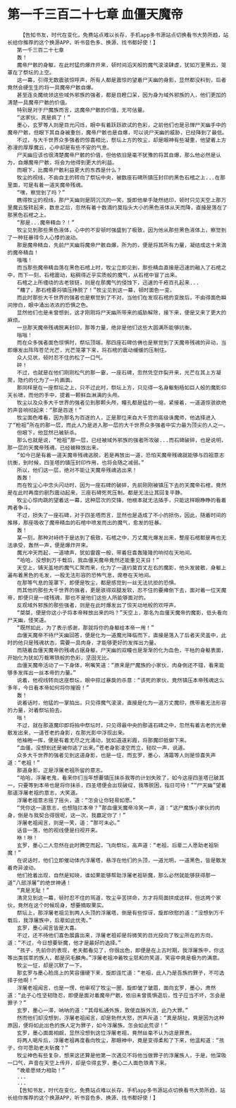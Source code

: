 # 第一千三百二十七章 血僵天魔帝
        【告知书友，时代在变化，免费站点难以长存，手机app多书源站点切换看书大势所趋，站长给你推荐的这个换源APP，听书音色多、换源、找书都好使！】
       第一千三百二十七章
       轰！
       魔帝尸骸的身躯，在此时猛的爆炸开来，顿时间滔天般的魔气滚滚肆虐，犹如万里黑云，笼罩在了祭坛的上空。
       这一幕，引得无数震骇惊呼声，所有人都是震惊的望着尸天幽的身影，显然都没料到，后者竟然会硬生生的将一具魔帝尸骸自爆。
       甚至连炎魔统领这些域外邪族的强者，都是目瞪口呆，因为身为域外邪族的人，他们更加的清楚一具魔帝尸骸的价值。
       特别是对于尸魔族而言，这魔帝尸骸的价值，无可估量。
       “这家伙，真是疯了！”
       墨心，玄罗等人则是目光闪烁，眼中有着跃跃欲试的色彩，之前他们也是忌惮尸天幽手中的魔帝尸骸，但眼下其自身被重创，魔帝尸骸也是自爆，可以说尸天幽的威胁，已经降到了最低。
       不过，与大千世界众多强者的惊喜相比，祭坛上方的牧尘，却是眼神有些凝重，他望着上方弥漫的厚厚魔云，心中却是有些不安的气息。
       尸天幽应该也很清楚魔帝尸骸的价值，但他依旧是毫不犹豫的将其自爆，那么他必然是认为，自爆魔帝尸骸，将会为他得到更大的利益。
       而眼下，比魔帝尸骸利益更大的东西是什么？
       牧尘的视线，不由自主的转向了祭坛中央，被数座石碑所镇压封印的黑色石棺之上...在那里面，可是有着一道天魔帝残魂。
       “嘿，察觉到了吗？”
       瞧得牧尘的视线，那尸天幽则是阴沉沉的一笑，旋即他单手陡然结印，顿时只见天空上那万里魔云旋转起来，数息之后，忽然有着十数滴约莫指头大小的黑色液体从天而降，直接是落在了那黑色石棺之上。
       “那是...魔帝精血？！”
       牧尘见到那些黑色液体，心中的不安顿时强盛到了极致，因为他从那些黑色液体上，察觉到了一种狂暴得令人心悸的波动。
       那是魔帝精血，先前尸天幽将魔帝尸骸自爆，所为的，便是将其所有力量，凝结成这十来滴的魔帝精血！
       嗤嗤！
       而当那些魔帝精血落在黑色石棺上时，牧尘立即见到，那些精血直接是迅速的融入了石棺之中，而下一刻，石棺震动，粘稠得近乎实质般的魔气，从石棺中冒了出来。
       石棺之上所缠绕的古老锁链，则是在那魔气的侵蚀下，迅速的千疮百孔起来...
       “糟了，那石棺要将镇压挣脱了！”牧尘见到这一幕，顿时面色一变。
       而此时那些大千世界的强者也是察觉到了不对，当他们在发现石棺的变故后，不由得面色瞬间惨白，眼中涌出浓浓的恐惧之色。
       显然他们也是未曾想到，这才刚刚将尸天幽所带来的威胁解除，接下来，便是又来了更大的麻烦。
       一旦那天魔帝残魂脱离封印，那等力量，绝非是他们这些大圆满所能够抗衡。
       嗡嗡！
       而在众多强者面色惊惧时，祭坛顶端，那四座石碑仿佛也是察觉到了天魔帝残魂的异动，当即爆发出阵阵苍茫光芒，光芒笼罩下来，将石棺的震动缓缓的压制住。
       众人见状，顿时忍不住的松了一口气。
       砰！
       不过，也就是在他们刚刚松气的那一霎，一座石碑，忽然凭空炸裂开来，光芒在其上方凝聚，隐约的化为了一片画面。
       那同样是在一座祭坛之上，只不过此时，祭坛上方，只见得一名身躯魁梧如巨人般的魔影仰天长啸，而他的手中，提着一颗鲜血淋漓的头颅。
       牧尘以及众多大千世界的强者见到那颗头颅，瞳孔都是猛的一缩，紧接着，一道道惊骇欲绝的声音响彻起来：“那是百逐！”
       牧尘面色难看，因为那名为百逐的人，正是那位来自大千宫的高级诛魔师，他选择进入了“枪祖”所在的那一层，而此人乃是进入那一层的大千世界众多强者中实力最为顶尖的人之一。
       但眼下，他显然已被斩杀。
       那么也就是说，“枪祖”那一层，已经被域外邪族的强者所攻破...而石碑破碎，也是说明，那一层的天魔帝残魂，已经被释放出来。
       “如今已是有着一道天魔帝残魂逃脱，若是再放出一道，恐怕天魔帝残魂就能够与四祖意志抗衡，到时候，四圣塔的镇压封印作用，也将会随之减弱。”
       所以，他们这一层，绝对不能让天魔帝残魂逃出来！
       轰轰！
       而在牧尘心中念头闪动时，因为一座石碑的破碎，先前刚刚被镇压下去的天魔帝石棺，竟然是在此时再度的剧烈震动起来，三座石碑死死压制，都是无法让其回复平静。
       牧尘心惊肉跳的望着这一幕，这种层次的交锋，他根本就无法插手，只能这样眼睁睁的看着两者争斗。
       不过，损失了一座石碑，对于四圣塔而言，显然也是造成了不小的损伤，因此，随着时间的推移，那座吸收了魔帝精血的石棺中喷发而出的魔气，愈发的狂暴。
       轰！
       某一刻，那种对峙终于是达到了极致，石棺之中，万丈魔光爆发出来，整座石棺都是再也无法承受，轰然一声，便是爆炸开来。
       魔光冲天而起，一道啸声，犹如雷霆一般，带着狂喜轰隆隆的响彻在天地间。
       “哈哈，没想到万千载后，我血僵天魔帝竟然还能重见天日！”
       天空上，铺天盖地的魔气汇聚而来，化为了一道约莫百丈左右的魔影，他头发披散，身躯上遍布着黑色的毛发，一股无法形容的恐怖气息，席卷在天地间。
       在那等气息的笼罩下，即便是牧尘，都是感觉到一丝无法抗拒的恐惧。
       而其他的那些大千世界的强者，更是骇得双腿发软，忍不住的要瘫倒下去，面对着一位天魔帝，即便只是一缕残魂，那也不是他们这些人所能够面对的。
       反观域外邪族的那些强者，则是在此时爆发出了惊天动地般的欢呼声。
       “桀桀，便是你这小子将本帝释放出来的吗？”天空上，那名为血僵天魔帝的魔影，低头看向尸天幽，怪笑道。
       “既然如此，为了表示感谢，那就将你的身躯给本帝一用！”
       血僵天魔帝不待尸天幽回答，便是化为一道魔光降临而下，直接是落入了后者天灵盖中，此时的他只是残魂状态，需要一具肉身，才能够更好的发挥出力量。
       而随着血僵天魔帝的残魂占据身躯，尸天幽的双瞳也是渐渐的化为血色，干枯的身躯表面，开始化为犹如万载寒铁般的色彩，坚固无比。
       血僵天魔帝活动了一下身体，咧嘴笑道：“原来是尸魔族的小家伙，肉身倒还不错，看来能够多发挥出一丝本帝的力量。”
       说着，他视线转向这座祭坛，眼中掠过暴戾的杀意：“该死的家伙，竟然镇压本帝残魂这么多年，今日看本帝如何将你摧毁！”
       轰！
       说着话时，他猛的一掌拍出，只见得魔气滚滚，直接是化为一道万丈魔印，携带着无法形容的力量，对着祭坛拍去。
       嗡！
       不过，就在那道魔印即将拍中祭坛时，只见得最中央的那道石碑之中，忽然有着古老的光晕散发出来，一道苍老的身影，在那光影中浮现出来。
       他袖袍一挥，便是有着无尽之光涌动，犹如道道彩霞，将那魔印抵御下来。
       “血僵，没想到还是被你逃了出来。”苍老身影凌空而立，轻叹一声，说道。
       众多大千世界的强者见到这道身影，也是一怔，而玄罗，墨心，清霜等人则是惊喜失声道：“老祖！”
       那道身影，正是浮屠老祖所留的意志。
       “哈哈，浮屠老鬼，看来你们当年想要镇压抹杀我等的计划失败了，如今这座四圣塔已破其一，只要等到本帝也是将你抹杀，四圣塔便会出现破绽，我等脱困，指日可待！”“尸天幽”望着那道浮屠老祖的意志，大笑道。
       浮屠老祖意志摇了摇头，道：“怎会让你轻易如愿。”
       “凭你这一道意志，也想阻拦本帝？”那血僵天魔帝冷笑一声，道：“这尸魔族小家伙的肉身，倒是与我契合得很呢，这一次，我赢定你了！”
       浮屠老祖闻言，则是一笑，道：“那可未必。”
       话音一落，他的视线便是扫视开来。
       咻！咻！
       玄罗，墨心二人忽然在此时腾空而起，飞向祭坛，高声道：“老祖，后辈二人愿助老祖斩魔！”
       在说话时，他们立即催动体内浮屠塔，悬浮在他们的头顶，一道光明，一道黑色，皆是散发着奇异波动。
       他们抢着出现，自然是知晓，谁如果能够帮助浮屠老祖斩魔，那么必然就能够获得那一道“八部浮屠”的绝世神通！
       “真是无耻！”
       清灵见到这一幕，顿时忍不住的骂道，牧尘辛苦拼命，方才将局面拼成这样，但这两个家伙，竟然在这个时候现身，想要摘取果实。
       祭坛上，那浮屠老祖见到两人头顶的浮屠塔，倒是有些惊讶，旋即欣慰的道：“没想到万千载后，我浮屠族中，后辈如此优秀。”
       玄罗，墨心闻言皆是大喜。
       不过，还不待他们喜色展露出来，浮屠老祖却是将微笑的目光投向了牧尘所在的方向，道：“不过，今日想要斩魔，他才是最好的选择。”
       “孩子，先前你的表现，老夫都看见了，你很出色，即便是在上古时期，我浮屠族中，你这等出类拔萃的族人，都是凤毛麟角。”浮屠老祖冲着牧尘慈和的笑道，笑容中竟是极为的满意。
       牧尘一怔，却是沉默了一下。
       那玄罗与墨心脸庞上的笑容僵硬下来，旋即连忙道：“老祖，此人乃是吾族的罪子，不可选择于他啊！”
       浮屠老祖闻言，也是一愣，他审视了牧尘一圈，旋即皱了皱眉，面向玄罗，墨心，肃然道：“此子心性坚韧隐忍，即便是面对着魔帝尸骸，依旧未曾畏惧退后，性子应当不坏，怎会是罪子？”
       玄罗，墨心一滞，呐呐的道：“其母私通外族，致使血脉外流，此乃大罪。”
       然而他们却没想到，浮屠老祖闻言，却是勃然大怒，厉声斥道：“真是胡扯，竟是因为这种原因，便将如此出色的族人定为罪子，如今浮屠族，怎会如此荒谬！”
       玄罗，墨心面面相觑，显然没想到这位浮屠老祖，竟然丝毫不认为这是罪责。
       将两人喝斥后，浮屠老祖再度看向牧尘，那眼神中，竟是变得柔和了下来，他温和道：“孩子，你可愿助老夫斩魔？”
       牧尘神色有些复杂，想来这还算是他第一次遇见不将他当做罪子的浮屠族人，于是，他深吸一口气，声音在天空上传开，却是令得玄罗，墨心二人面色铁青下来。
       “晚辈愿倾力相助！”
       ...
       ...
       【告知书友，时代在变化，免费站点难以长存，手机app多书源站点切换看书大势所趋，站长给你推荐的这个换源APP，听书音色多、换源、找书都好使！】